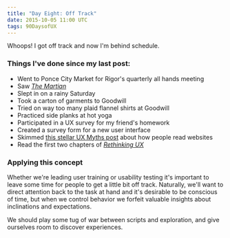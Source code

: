 ```yaml
---
title: "Day Eight: Off Track"
date: 2015-10-05 11:00 UTC
tags: 90DaysofUX
---
```


Whoops! I got off track and now I'm behind schedule.

### Things I've done since my last post:

* Went to Ponce City Market for Rigor's quarterly all hands meeting
* Saw [*The Martian*](http://www.imdb.com/title/tt3659388/)
* Slept in on a rainy Saturday
* Took a carton of garments to Goodwill
* Tried on way too many plaid flannel shirts at Goodwill
* Practiced side planks at hot yoga
* Participated in a UX survey for my friend's homework
* Created a survey form for a new user interface
* Skimmed [this stellar UX Myths post](http://uxmyths.com/post/647473628/myth-people-read-on-the-web) about how people read websites
* Read the first two chapters of [*Rethinking UX*](https://shop.smashingmagazine.com/products/smashing-ebook-rethinking-ux)

### Applying this concept

Whether we're leading user training or usability testing it's important to leave some time for people to get a little bit off track. Naturally, we'll want to direct attention back to the task at hand and it's desirable to be conscious of time, but when we control behavior we forfeit valuable insights about inclinations and expectations.

We should play some tug of war between scripts and exploration, and give ourselves room to discover experiences.
